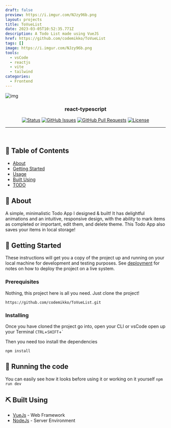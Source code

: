 ```yaml
---
draft: false
preview: https://i.imgur.com/NJzy96b.png
layout: projects
title: ToVueList
date: 2023-03-05T10:52:35.771Z
description: A Todo List made using VueJS
href: https://github.com/codemikko/ToVueList
tags: []
image: https://i.imgur.com/NJzy96b.png
tools:
  - vsCode
  - reactjs
  - vite
  - tailwind
categories:
  - Frontend
---
```

  ![img](https://i.imgur.com/NJzy96b.png)

<h3 align="center">react-typescript</h3>

<div align="center">

[![Status](https://img.shields.io/badge/status-active-success.svg?style=flat-square)](<>)
[![GitHub Issues](https://img.shields.io/github/issues/codemikko/ToVueList.svg)](https://github.com/codemikko/ToVueList/issues?style=flat-square)
[![GitHub Pull Requests](https://img.shields.io/github/issues-pr/codemikko/ToVueList.svg?style=flat-square)](https://github.com/codemikko/ToVueList/pulls)
[![License](https://img.shields.io/github/license/codemikko/ToVueList?style=flat-square)](/LICENSE)

</div>

- - -

<p align="center"> 
    <br> 
</p>

## 📝 Table of Contents

* [About](#about)
* [Getting Started](#getting_started)
* [Usage](#start)
* [Built Using](#built_using)
* [TODO](../TODO.md)

## 🧐 About <a name = "about"></a>

A simple, minimalistic Todo App I designed & built! It has delightful animations and an intuitive, responsive design, with the ability to mark items as completed or important, edit them, and delete theme. This Todo App also saves your items in local storage!

## 🏁 Getting Started <a name = "getting_started"></a>

These instructions will get you a copy of the project up and running on your local machine for development and testing purposes. See [deployment](#deployment) for notes on how to deploy the project on a live system.

### Prerequisites

Nothing, this project here is all you need. Just clone the project!

```gitattributes
https://github.com/codemikko/ToVueList.git
```

### Installing

Once you have cloned the project go into, open your CLI or vsCode open up your Terminal `CTRL`+`SHIFT`+`

Then you need too install the dependencies

```
npm install
```

## 🔧 Running the code <a name = "start"></a>

You can easily see how it looks before using it or working on it yourself
`npm run dev`

## ⛏️ Built Using <a name = "built_using"></a>

* [VueJs](https://vuejs.org/) - Web Framework
* [NodeJs](https://nodejs.org/en/) - Server Environment